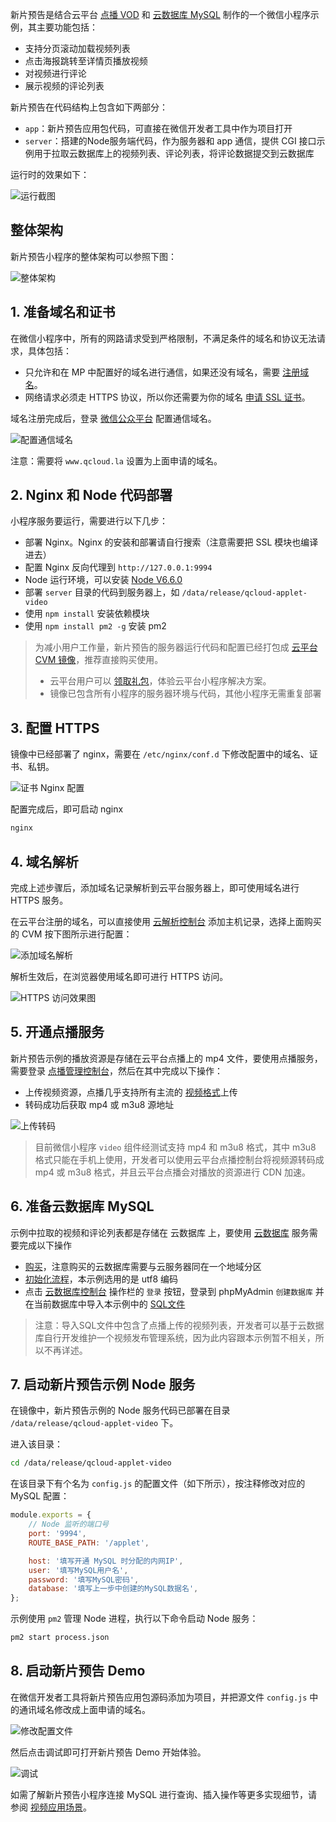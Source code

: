 新片预告是结合云平台 [点播 VOD](/product/vod.html?utm_source=jiaocheng&utm_medium=vod-introduction&utm_campaign=qcloud) 和 [云数据库 MySQL](/product/cdb.html?utm_source=jiaocheng&utm_medium=cdb-introduction&utm_campaign=qcloud) 制作的一个微信小程序示例，其主要功能包括：

 * 支持分页滚动加载视频列表
 * 点击海报跳转至详情页播放视频
 * 对视频进行评论
 * 展示视频的评论列表

新片预告在代码结构上包含如下两部分：

- `app`：新片预告应用包代码，可直接在微信开发者工具中作为项目打开
- `server`：搭建的Node服务端代码，作为服务器和 app 通信，提供 CGI 接口示例用于拉取云数据库上的视频列表、评论列表，将评论数据提交到云数据库

运行时的效果如下：

![运行截图](http://share-10039692.file.myqcloud.com/app4.png)


## 整体架构

新片预告小程序的整体架构可以参照下图：

![整体架构](http://share-10039692.file.myqcloud.com/app3.png)

## 1. 准备域名和证书

在微信小程序中，所有的网路请求受到严格限制，不满足条件的域名和协议无法请求，具体包括：

* 只允许和在 MP 中配置好的域名进行通信，如果还没有域名，需要 [注册域名](/product/dm.html?utm_source=jiaocheng&utm_medium=domain2&utm_campaign=qcloud)。
* 网络请求必须走 HTTPS 协议，所以你还需要为你的域名 [申请 SSL 证书](http://console.tcecqpoc.fsphere.cn/ssl?utm_source=jiaocheng&utm_medium=ssl2&utm_campaign=qcloud)。


域名注册完成后，登录 [微信公众平台](http://mp.weixin.qq.com) 配置通信域名。

![配置通信域名](http://easyimage-10028115.file.myqcloud.com/internal/tjzpgjrz.y5a.jpg)

注意：需要将 `www.qcloud.la` 设置为上面申请的域名。

## 2. Nginx 和 Node 代码部署

小程序服务要运行，需要进行以下几步：

* 部署 Nginx。Nginx 的安装和部署请自行搜索（注意需要把 SSL 模块也编译进去）
* 配置 Nginx 反向代理到 `http://127.0.0.1:9994`
* Node 运行环境，可以安装 [Node V6.6.0](http://nodejs.org/)
* 部署 `server` 目录的代码到服务器上，如 `/data/release/qcloud-applet-video`
* 使用 `npm install` 安装依赖模块
* 使用 `npm install pm2 -g` 安装 pm2

> 为减小用户工作量，新片预告的服务器运行代码和配置已经打包成 [云平台 CVM 镜像](http://buy.tce.fsphere.cn/cvm?marketImgId=371?utm_source=jiaocheng&utm_medium=cvm2&utm_campaign=qcloud)，推荐直接购买使用。
> * 云平台用户可以 [领取礼包](/act/event/yingyonghao.html#section-voucher)，体验云平台小程序解决方案。
> * 镜像已包含所有小程序的服务器环境与代码，其他小程序无需重复部署

## 3. 配置 HTTPS

镜像中已经部署了 nginx，需要在 `/etc/nginx/conf.d` 下修改配置中的域名、证书、私钥。

![证书 Nginx 配置](http://easyimage-10028115.file.myqcloud.com/internal/agfty0fn.gfi.jpg)


配置完成后，即可启动 nginx

```sh
nginx
```

## 4. 域名解析

完成上述步骤后，添加域名记录解析到云平台服务器上，即可使用域名进行 HTTPS 服务。

在云平台注册的域名，可以直接使用 [云解析控制台](http://console.tcecqpoc.fsphere.cn/cns/domains?utm_source=jiaocheng&utm_medium=cns&utm_campaign=qcloud) 添加主机记录，选择上面购买的 CVM 按下图所示进行配置：

![添加域名解析](http://easyimage-10028115.file.myqcloud.com/internal/uw25hdj2.k1u.jpg)

解析生效后，在浏览器使用域名即可进行 HTTPS 访问。

![HTTPS 访问效果图](http://easyimage-10028115.file.myqcloud.com/internal/bxfkmjea.g41.jpg)

## 5. 开通点播服务

新片预告示例的播放资源是存储在云平台点播上的 mp4 文件，要使用点播服务，需要登录 [点播管理控制台](http://console.tcecqpoc.fsphere.cn/video?utm_source=jiaocheng&utm_medium=vod-console&utm_campaign=qcloud)，然后在其中完成以下操作：

- 上传视频资源，点播几乎支持所有主流的 [视频格式](/doc/product/266/2846)上传
- 转码成功后获取 mp4 或 m3u8 源地址

![上传转码](http://share-10039692.file.myqcloud.com/app5.png)

> 目前微信小程序 `video` 组件经测试支持 mp4 和 m3u8 格式，其中 m3u8 格式只能在手机上使用，开发者可以使用云平台点播控制台将视频源转码成 mp4 或 m3u8 格式，并且云平台点播会对播放的资源进行 CDN 加速。

## 6. 准备云数据库 MySQL

示例中拉取的视频和评论列表都是存储在 云数据库 上，要使用 [云数据库](/product/cdb.html?utm_source=jiaocheng&utm_medium=cdb-introduction&utm_campaign=qcloud) 服务需要完成以下操作

- [购买](http://buy.tce.fsphere.cn/cdb?utm_source=jiaocheng&utm_medium=cdb-purchase&utm_campaign=qcloud)，注意购买的云数据库需要与云服务器同在一个地域分区
- [初始化流程](/doc/product/236/3128)，本示例选用的是 utf8 编码
- 点击 [云数据库控制台](http://console.tcecqpoc.fsphere.cn/cdb?utm_source=jiaocheng&utm_medium=cdb-console&utm_campaign=qcloud) 操作栏的 `登录` 按钮，登录到 phpMyAdmin `创建数据库` 并在当前数据库中导入本示例中的 [SQL文件](http://share-10039692.file.myqcloud.com/wechat_app.sql)

> 注意：导入SQL文件中包含了点播上传的视频列表，开发者可以基于云数据库自行开发维护一个视频发布管理系统，因为此内容跟本示例暂不相关，所以不再详述。

## 7. 启动新片预告示例 Node 服务

在镜像中，新片预告示例的 Node 服务代码已部署在目录 `/data/release/qcloud-applet-video` 下。

进入该目录：

```bash
cd /data/release/qcloud-applet-video
```

在该目录下有个名为 `config.js` 的配置文件（如下所示），按注释修改对应的 MySQL 配置：

```js
module.exports = {
    // Node 监听的端口号
    port: '9994',
    ROUTE_BASE_PATH: '/applet',

    host: '填写开通 MySQL 时分配的内网IP',
    user: '填写MySQL用户名',
    password: '填写MySQL密码',
    database: '填写上一步中创建的MySQL数据名',
};
```

示例使用 `pm2` 管理 Node 进程，执行以下命令启动 Node 服务：

```bash
pm2 start process.json
```

## 8. 启动新片预告 Demo

在微信开发者工具将新片预告应用包源码添加为项目，并把源文件 `config.js` 中的通讯域名修改成上面申请的域名。

![修改配置文件](http://share-10039692.file.myqcloud.com/app1.png)

然后点击调试即可打开新片预告 Demo 开始体验。

![调试](http://share-10039692.file.myqcloud.com/app2.png)


如需了解新片预告小程序连接 MySQL 进行查询、插入操作等更多实现细节，请参阅 [视频应用场景](/document/product/448/6425)。
